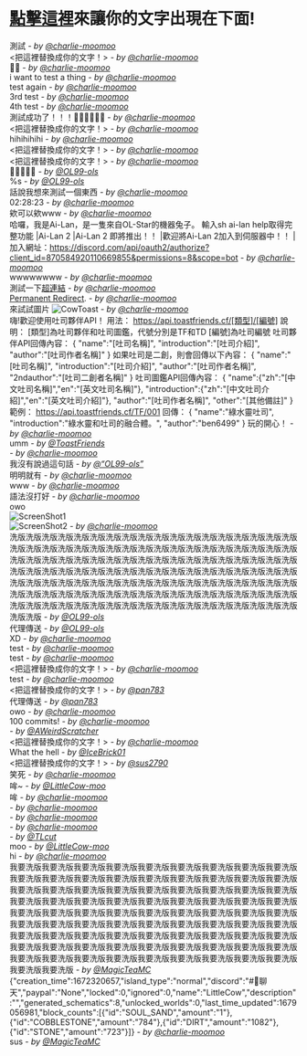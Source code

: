 # [點擊這裡](https://github.com/charlie-moomoo/textboard/issues/new?title=<把這裡替換成你的文字！>&body=不要更改這裡的內容，請直接更改標題並按下`Submit%20new%20issue`!)來讓你的文字出現在下面!
測試 _- by [@charlie-moomoo](https://github.com/charlie-moomoo)_<br>
<把這裡替換成你的文字！> _- by [@charlie-moomoo](https://github.com/charlie-moomoo)_<br>
🎉🥳 _- by [@charlie-moomoo](https://github.com/charlie-moomoo)_<br>
i want to test a thing _- by [@charlie-moomoo](https://github.com/charlie-moomoo)_<br>
test again _- by [@charlie-moomoo](https://github.com/charlie-moomoo)_<br>
3rd test _- by [@charlie-moomoo](https://github.com/charlie-moomoo)_<br>
4th test _- by [@charlie-moomoo](https://github.com/charlie-moomoo)_<br>
測試成功了！！！🎉🎉🎉🥳🥳🥳 _- by [@charlie-moomoo](https://github.com/charlie-moomoo)_<br>
<把這裡替換成你的文字！> _- by [@charlie-moomoo](https://github.com/charlie-moomoo)_<br>
hihihihihi _- by [@charlie-moomoo](https://github.com/charlie-moomoo)_<br>
<把這裡替換成你的文字！> _- by [@charlie-moomoo](https://github.com/charlie-moomoo)_<br>
<把這裡替換成你的文字！> _- by [@charlie-moomoo](https://github.com/charlie-moomoo)_<br>
🤔🤔🤔🤔🤔 _- by [@OL99-ols](https://github.com/OL99-ols)_<br>
%s _- by [@OL99-ols](https://github.com/OL99-ols)_<br>
話說我想來測試一個東西 _- by [@charlie-moomoo](https://github.com/charlie-moomoo)_<br>
02:28:23 _- by [@charlie-moomoo](https://github.com/charlie-moomoo)_<br>
欸可以欸www _- by [@charlie-moomoo](https://github.com/charlie-moomoo)_<br>
哈囉，我是Ai-Lan，是一隻來自OL-Star的機器兔子。 輸入sh ai-lan help取得完整功能 |Ai-Lan 2 |Ai-Lan 2 即將推出！！ |歡迎將Ai-Lan 2加入到伺服器中！！ |加入網址：https://discord.com/api/oauth2/authorize?client_id=870584920110669855&permissions=8&scope=bot _- by [@charlie-moomoo](https://github.com/charlie-moomoo)_<br>
wwwwwwww _- by [@charlie-moomoo](https://github.com/charlie-moomoo)_<br>
測試一下[超連結](https://scratch.mit.edu/users/POPCOWCLICK) _- by [@charlie-moomoo](https://github.com/charlie-moomoo)_<br>
<a href="https://api.toastfriends.cf/">Permanent Redirect</a>. _- by [@charlie-moomoo](https://github.com/charlie-moomoo)_<br>
來試試圖片 ![CowToast](https://cdn2.scratch.mit.edu/get_image/project/513405076_282x210.png) _- by [@charlie-moomoo](https://github.com/charlie-moomoo)_<br>
嗨!歡迎使用吐司夥伴API！ 用法： https://api.toastfriends.cf/[類型]/[編號] 說明： [類型]為吐司夥伴和吐司圖鑑，代號分別是TF和TD [編號]為吐司編號 吐司夥伴API回傳內容： { "name":"[吐司名稱]", "introduction":"[吐司介紹]", "author":"[吐司作者名稱]" } 如果吐司是二創，則會回傳以下內容： { "name":"[吐司名稱]", "introduction":"[吐司介紹]", "author":"[吐司作者名稱]", "2ndauthor":"[吐司二創者名稱]" } 吐司圖鑑API回傳內容： { "name":{"zh":"[中文吐司名稱]","en":"[英文吐司名稱]"}, "introduction":{"zh":"[中文吐司介紹]","en":"[英文吐司介紹]"}, "author":"[吐司作者名稱]", "other":"[其他備註]" } 範例： https://api.toastfriends.cf/TF/001 回傳： { "name":"綠水靈吐司", "introduction":"綠水靈和吐司的融合體。", "author":"ben6499" } 玩的開心！ _- by [@charlie-moomoo](https://github.com/charlie-moomoo)_<br>
umm _- by [@ToastFriends](https://github.com/ToastFriends)_<br>
 _- by [@charlie-moomoo](https://github.com/charlie-moomoo)_<br>
我沒有說過這句話 _- by [@“OL99-ols”](https://github.com/“OL99-ols”)_<br>
明明就有 _- by [@charlie-moomoo](https://github.com/charlie-moomoo)_<br>
www _- by [@charlie-moomoo](https://github.com/charlie-moomoo)_<br>
語法沒打好 _- by [@charlie-moomoo](https://github.com/charlie-moomoo)_<br>
owo <br> ![ScreenShot1](https://upload.cc/i1/2021/09/25/23DqYL.jpeg) <br> ![ScreenShot2](https://upload.cc/i1/2021/09/25/n2haB7.jpeg) _- by [@charlie-moomoo](https://github.com/charlie-moomoo)_<br>
洗版洗版洗版洗版洗版洗版洗版洗版洗版洗版洗版洗版洗版洗版洗版洗版洗版洗版洗版洗版洗版洗版洗版洗版洗版洗版洗版洗版洗版洗版洗版洗版洗版洗版洗版洗版洗版洗版洗版洗版洗版洗版洗版洗版洗版洗版洗版洗版洗版洗版洗版洗版洗版洗版洗版洗版洗版洗版洗版洗版洗版洗版洗版洗版洗版洗版洗版洗版洗版洗版洗版洗版洗版洗版洗版洗版洗版洗版洗版洗版洗版洗版洗版洗版洗版洗版洗版洗版洗版洗版洗版洗版洗版洗版洗版洗版洗版洗版洗版洗版洗版洗版洗版洗版洗版洗版洗版洗版洗版洗版洗版洗版洗版洗版洗版洗版洗版洗版洗版洗版洗版洗版洗版洗版洗版洗版洗版洗版 _- by [@OL99-ols](https://github.com/OL99-ols)_<br>
代理傳送 _- by [@OL99-ols](https://github.com/OL99-ols)_<br>
XD _- by [@charlie-moomoo](https://github.com/charlie-moomoo)_<br>
test _- by [@charlie-moomoo](https://github.com/charlie-moomoo)_<br>
test _- by [@charlie-moomoo](https://github.com/charlie-moomoo)_<br>
<把這裡替換成你的文字！> _- by [@charlie-moomoo](https://github.com/charlie-moomoo)_<br>
test _- by [@charlie-moomoo](https://github.com/charlie-moomoo)_<br>
<把這裡替換成你的文字！> _- by [@pan783](https://github.com/pan783)_<br>
代理傳送 _- by [@pan783](https://github.com/pan783)_<br>
owo _- by [@charlie-moomoo](https://github.com/charlie-moomoo)_<br>
100 commits! _- by [@charlie-moomoo](https://github.com/charlie-moomoo)_<br>
<SUSTOWN> _- by [@AWeirdScratcher](https://github.com/AWeirdScratcher)_<br>
<把這裡替換成你的文字！> _- by [@charlie-moomoo](https://github.com/charlie-moomoo)_<br>
What the hell _- by [@IceBrick01](https://github.com/IceBrick01)_<br>
<把這裡替換成你的文字！> _- by [@sus2790](https://github.com/sus2790)_<br>
笑死 _- by [@charlie-moomoo](https://github.com/charlie-moomoo)_<br>
哞~ _- by [@LittleCow-moo](https://github.com/LittleCow-moo)_<br>
哞 _- by [@charlie-moomoo](https://github.com/charlie-moomoo)_<br>
 _- by [@charlie-moomoo](https://github.com/charlie-moomoo)_<br>
 _- by [@charlie-moomoo](https://github.com/charlie-moomoo)_<br>
 _- by [@charlie-moomoo](https://github.com/charlie-moomoo)_<br>
<idhguehg9uehr9ugh9uhgegeuhgetuheruhbfduhvhveruhver> _- by [@TLcut](https://github.com/TLcut)_<br>
moo _- by [@LittleCow-moo](https://github.com/LittleCow-moo)_<br>
hi _- by [@charlie-moomoo](https://github.com/charlie-moomoo)_<br>
我要洗版我要洗版我要洗版我要洗版我要洗版我要洗版我要洗版我要洗版我要洗版我要洗版我要洗版我要洗版我要洗版我要洗版我要洗版我要洗版我要洗版我要洗版我要洗版我要洗版我要洗版我要洗版我要洗版我要洗版我要洗版我要洗版我要洗版我要洗版我要洗版我要洗版我要洗版我要洗版我要洗版我要洗版我要洗版我要洗版我要洗版我要洗版我要洗版我要洗版我要洗版我要洗版我要洗版我要洗版我要洗版我要洗版我要洗版我要洗版我要洗版我要洗版我要洗版我要洗版我要洗版我要洗版我要洗版我要洗版我要洗版我要洗版我要洗版我要洗版我要洗版我要洗版我要洗版我要洗版我要洗版我要洗版我要洗版我要洗版我要洗版我要洗版我要洗版我要洗版我要洗版我要洗版我要洗版我要洗版我要洗版我要洗版我要洗版我要洗版我要洗版我要洗版我要洗版 _- by [@MagicTeaMC](https://github.com/MagicTeaMC)_<br>
{"creation_time":1672320657,"island_type":"normal","discord":"#💬聊天","paypal":"None","locked":0,"ignored":0,"name":"LittleCow","description":"","generated_schematics":8,"unlocked_worlds":0,"last_time_updated":1679056981,"block_counts":[{"id":"SOUL_SAND","amount":"1"},{"id":"COBBLESTONE","amount":"784"},{"id":"DIRT","amount":"1082"},{"id":"STONE","amount":"723"}]} _- by [@charlie-moomoo](https://github.com/charlie-moomoo)_<br>
sus _- by [@MagicTeaMC](https://github.com/MagicTeaMC)_<br>

